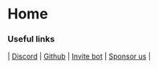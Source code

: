 # Home

### Useful links

| [Discord](https://discord.gg/bqERWGhAKQ) | [Github](https://github.com/birb-studio) | [Invite bot](https://discord.com/oauth2/authorize?client_id=984170407101878322&permissions=395673971905&scope=applications.commands%20bot) | [Sponsor us](https://github.com/sponsors/birb-studio) |